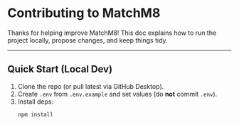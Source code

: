 # Contributing to MatchM8

Thanks for helping improve MatchM8! This doc explains how to run the project locally, propose changes, and keep things tidy.

---

## Quick Start (Local Dev)

1. Clone the repo (or pull latest via GitHub Desktop).
2. Create `.env` from `.env.example` and set values (do **not** commit `.env`).
3. Install deps:
   ```bash
   npm install
